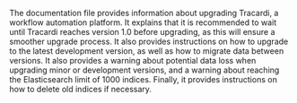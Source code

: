 The documentation file provides information about upgrading Tracardi, a workflow automation platform. It explains that
it is recommended to wait until Tracardi reaches version 1.0 before upgrading, as this will ensure a smoother upgrade
process. It also provides instructions on how to upgrade to the latest development version, as well as how to migrate
data between versions. It also provides a warning about potential data loss when upgrading minor or development
versions, and a warning about reaching the Elasticsearch limit of 1000 indices. Finally, it provides instructions on how
to delete old indices if necessary.